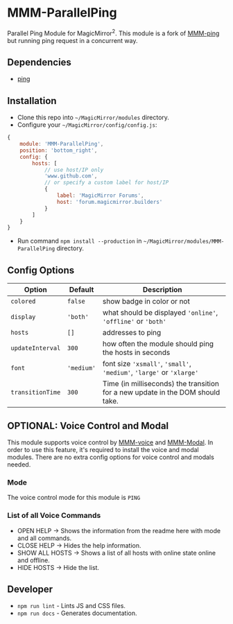 # MMM-ParallelPing

Parallel Ping Module for MagicMirror<sup>2</sup>. This module is a fork of [MMM-ping](https://github.com/fewieden/MMM-voice) but running ping request in a concurrent way.

## Dependencies

* [ping](https://www.npmjs.com/package/ping)

## Installation

* Clone this repo into `~/MagicMirror/modules` directory.
* Configure your `~/MagicMirror/config/config.js`:

```js
{
    module: 'MMM-ParallelPing',
    position: 'bottom_right',
    config: {
        hosts: [
            // use host/IP only
            'www.github.com',
            // or specify a custom label for host/IP
            {
                label: 'MagicMirror Forums',
                host: 'forum.magicmirror.builders'
            }
        ]
    }
}
```

* Run command `npm install --production` in `~/MagicMirror/modules/MMM-ParallelPing` directory.

## Config Options

| **Option**       | **Default** | **Description**                                                                |
|------------------|-------------|--------------------------------------------------------------------------------|
| `colored`        | `false`     | show badge in color or not                                                     |
| `display`        | `'both'`    | what should be displayed `'online'`, `'offline'` or `'both'`                   |
| `hosts`          | `[]`        | addresses to ping                                                              |
| `updateInterval` | `300`       | how often the module should ping the hosts in seconds                          |
| `font`           | `'medium'`  | font size `'xsmall'`, `'small'`, `'medium'`, `'large'` or `'xlarge'`           |
| `transitionTime` | `300`       | Time (in milliseconds) the transition for a new update in the DOM should take. |

## OPTIONAL: Voice Control and Modal

This module supports voice control by [MMM-voice](https://github.com/angeldeejay/MMM-voice) and [MMM-Modal](https://github.com/angeldeejay/MMM-Modal).
In order to use this feature, it's required to install the voice and modal modules. There are no extra config options for voice control and modals needed.

### Mode

The voice control mode for this module is `PING`

### List of all Voice Commands

* OPEN HELP -> Shows the information from the readme here with mode and all commands.
* CLOSE HELP -> Hides the help information.
* SHOW ALL HOSTS -> Shows a list of all hosts with online state online and offline.
* HIDE HOSTS -> Hide the list.

## Developer

* `npm run lint` - Lints JS and CSS files.
* `npm run docs` - Generates documentation.
